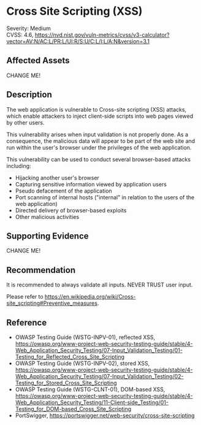 # Cross Site Scripting (XSS)

Severity: Medium  
CVSS: 4.6, https://nvd.nist.gov/vuln-metrics/cvss/v3-calculator?vector=AV:N/AC:L/PR:L/UI:R/S:U/C:L/I:L/A:N&version=3.1

## Affected Assets

CHANGE ME!

## Description

The web application is vulnerable to Cross-site scripting (XSS) attacks, which enable attackers to inject client-side scripts into web pages viewed by other users.

This vulnerability arises when input validation is not properly done. As a consequence, the malicious data will appear to be part of the web site and run within the user's browser under the privileges of the web application.

This vulnerability can be used to conduct several browser-based attacks including:

* Hijacking another user's browser
* Capturing sensitive information viewed by application users
* Pseudo defacement of the application
* Port scanning of internal hosts ("internal" in relation to the users of the web application)
* Directed delivery of browser-based exploits
* Other malicious activities


## Supporting Evidence

CHANGE ME!

## Recommendation

It is recommended to always validate all inputs. NEVER TRUST user input.

Please refer to https://en.wikipedia.org/wiki/Cross-site_scripting#Preventive_measures.

## Reference

* OWASP Testing Guide (WSTG-INPV-01), reflected XSS, https://owasp.org/www-project-web-security-testing-guide/stable/4-Web_Application_Security_Testing/07-Input_Validation_Testing/01-Testing_for_Reflected_Cross_Site_Scripting
* OWASP Testing Guide (WSTG-INPV-02), stored XSS, https://owasp.org/www-project-web-security-testing-guide/stable/4-Web_Application_Security_Testing/07-Input_Validation_Testing/02-Testing_for_Stored_Cross_Site_Scripting
* OWASP Testing Guide (WSTG-CLNT-01), DOM-based XSS, https://owasp.org/www-project-web-security-testing-guide/stable/4-Web_Application_Security_Testing/11-Client-side_Testing/01-Testing_for_DOM-based_Cross_Site_Scripting
* PortSwigger, https://portswigger.net/web-security/cross-site-scripting
